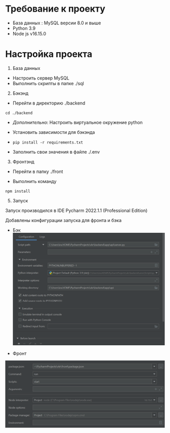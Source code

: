 # Требование к проекту

- База данных : MySQL версии 8.0 и выше
- Python 3.9
- Node js v16.15.0

# Настройка проекта

1) База данных

- Настроить сервер MySQL
- Выполнить скрипты в папке ./sql

2) Бэкэнд

- Перейти в директорию ./backend

```commandline
cd ./backend
```

- *Дополнительно*: Настроить виртуальное окружение python

- Установить зависимости для бэкэнда
- ```commandline
  pip install -r requirements.txt
  ```
  
- Заполнить свои значения в файле ./.env

3) Фронтэнд

- Перейти в папку ./front

- Выполнить команду 
```commandline
npm install
```

5) Запуск

Запуск производился в IDE Pycharm 2022.1.1 (Professional Edition)

Добавлены конфигурации запуска для фронта и бэка

- Бэк
![img.png](img.png)

- Фронт

![img_1.png](img_1.png)
